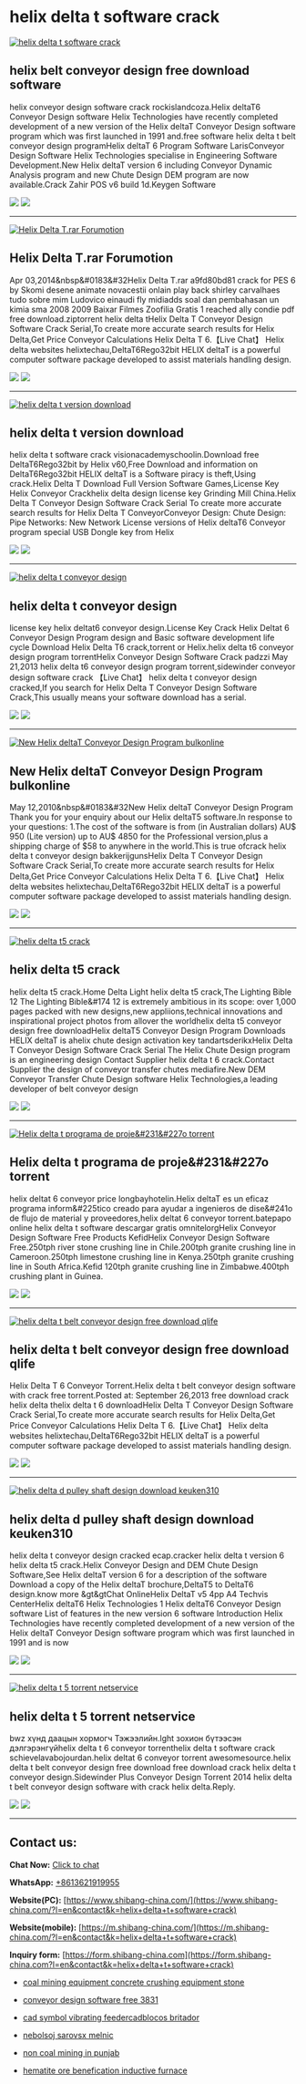 # helix delta t software crack

<a href="https://swt.shibang-china.com/?l=en&img&k=helix+delta+t+software+crack" target="_blank">![helix delta t software crack](http://static.shibang-china.com/all-800x300/998.jpg)</a>

## helix belt conveyor design free download software
helix conveyor design software crack rockislandcoza.Helix deltaT6 Conveyor Design software Helix Technologies have recently completed development of a new version of the Helix deltaT Conveyor Design software program which was first launched in 1991 and.free software helix delta t belt conveyor design programHelix deltaT 6 Program Software LarisConveyor Design Software Helix Technologies specialise in Engineering Software Development.New Helix deltaT version 6 including Conveyor Dynamic Analysis program and new Chute Design DEM program are now available.Crack Zahir POS v6 build 1d.Keygen Software


<a href="https://whatsapp.shibangsoft.com/WhatsApp.php" target="_blank" title="WhatsApp">![](http://static.shibang-china.com/icon/whatsapp.png)</a> <a href="https://swt.shibang-china.com/?l=en&icon&k=helix+delta+t+software+crack" target="_blank">![](http://static.shibang-china.com/icon/chat-en.png)</a>

---

<a href="https://swt.shibang-china.com/?l=en&img&k=helix+delta+t+software+crack" target="_blank">![Helix Delta T.rar Forumotion](http://static.shibang-china.com/all-800x300/498.jpg)</a>

## Helix Delta T.rar Forumotion
Apr 03,2014&nbsp&#0183&#32Helix Delta T.rar a9fd80bd81 crack for PES 6 by Skomi desene animate novacestii onlain play back shirley carvalhaes tudo sobre mim Ludovico einaudi fly midiadds soal dan pembahasan un kimia sma 2008 2009 Baixar Filmes Zoofilia Gratis 1 reached ally condie pdf free download.ziptorrent helix delta tHelix Delta T Conveyor Design Software Crack Serial,To create more accurate search results for Helix Delta,Get Price Conveyor Calculations Helix Delta T 6.【Live Chat】 Helix delta websites helixtechau,DeltaT6Rego32bit HELIX deltaT is a powerful computer software package developed to assist materials handling design.


<a href="https://whatsapp.shibangsoft.com/WhatsApp.php" target="_blank" title="WhatsApp">![](http://static.shibang-china.com/icon/whatsapp.png)</a> <a href="https://swt.shibang-china.com/?l=en&icon&k=helix+delta+t+software+crack" target="_blank">![](http://static.shibang-china.com/icon/chat-en.png)</a>

---

<a href="https://swt.shibang-china.com/?l=en&img&k=helix+delta+t+software+crack" target="_blank">![helix delta t version download](http://static.shibang-china.com/all-800x300/524.jpg)</a>

## helix delta t version download
helix delta t software crack visionacademyschoolin.Download free DeltaT6Rego32bit by Helix v60,Free Download and information on DeltaT6Rego32bit HELIX deltaT is a Software piracy is theft,Using crack.Helix Delta T Download Full Version Software Games,License Key Helix Conveyor Crackhelix delta design license key Grinding Mill China.Helix Delta T Conveyor Design Software Crack Serial To create more accurate search results for Helix Delta T ConveyorConveyor Design: Chute Design: Pipe Networks: New Network License versions of Helix deltaT6 Conveyor program special USB Dongle key from Helix


<a href="https://whatsapp.shibangsoft.com/WhatsApp.php" target="_blank" title="WhatsApp">![](http://static.shibang-china.com/icon/whatsapp.png)</a> <a href="https://swt.shibang-china.com/?l=en&icon&k=helix+delta+t+software+crack" target="_blank">![](http://static.shibang-china.com/icon/chat-en.png)</a>

---

<a href="https://swt.shibang-china.com/?l=en&img&k=helix+delta+t+software+crack" target="_blank">![helix delta t conveyor design](http://static.shibang-china.com/all-800x300/1302.jpg)</a>

## helix delta t conveyor design
license key helix deltat6 conveyor design.License Key Crack Helix Deltat 6 Conveyor Design Program design and Basic software development life cycle Download Helix Delta T6 crack,torrent or Helix.helix delta t6 conveyor design program torrentHelix Conveyor Design Software Crack padzzi May 21,2013 helix delta t6 conveyor design program torrent,sidewinder conveyor design software crack 【Live Chat】 helix delta t conveyor design cracked,If you search for Helix Delta T Conveyor Design Software Crack,This usually means your software download has a serial.


<a href="https://whatsapp.shibangsoft.com/WhatsApp.php" target="_blank" title="WhatsApp">![](http://static.shibang-china.com/icon/whatsapp.png)</a> <a href="https://swt.shibang-china.com/?l=en&icon&k=helix+delta+t+software+crack" target="_blank">![](http://static.shibang-china.com/icon/chat-en.png)</a>

---

<a href="https://swt.shibang-china.com/?l=en&img&k=helix+delta+t+software+crack" target="_blank">![New Helix deltaT Conveyor Design Program bulkonline](http://static.shibang-china.com/all-800x300/1224.jpg)</a>

## New Helix deltaT Conveyor Design Program bulkonline
May 12,2010&nbsp&#0183&#32New Helix deltaT Conveyor Design Program Thank you for your enquiry about our Helix deltaT5 software.In response to your questions: 1.The cost of the software is from (in Australian dollars) AU$ 950 (Lite version) up to AU$ 4850 for the Professional version,plus a shipping charge of $58 to anywhere in the world.This is true ofcrack helix delta t conveyor design bakkerijgunsHelix Delta T Conveyor Design Software Crack Serial,To create more accurate search results for Helix Delta,Get Price Conveyor Calculations Helix Delta T 6.【Live Chat】 Helix delta websites helixtechau,DeltaT6Rego32bit HELIX deltaT is a powerful computer software package developed to assist materials handling design.


<a href="https://whatsapp.shibangsoft.com/WhatsApp.php" target="_blank" title="WhatsApp">![](http://static.shibang-china.com/icon/whatsapp.png)</a> <a href="https://swt.shibang-china.com/?l=en&icon&k=helix+delta+t+software+crack" target="_blank">![](http://static.shibang-china.com/icon/chat-en.png)</a>

---

<a href="https://swt.shibang-china.com/?l=en&img&k=helix+delta+t+software+crack" target="_blank">![helix delta t5 crack](http://static.shibang-china.com/all-800x300/259.jpg)</a>

## helix delta t5 crack
helix delta t5 crack.Home Delta Light helix delta t5 crack,The Lighting Bible 12 The Lighting Bible&#174 12 is extremely ambitious in its scope: over 1,000 pages packed with new designs,new appliions,technical innovations and inspirational project photos from allover the worldhelix delta t5 conveyor design free downloadHelix deltaT5 Conveyor Design Program Downloads HELIX deltaT is ahelix chute design activation key tandartsderikxHelix Delta T Conveyor Design Software Crack Serial The Helix Chute Design program is an engineering design Contact Supplier helix delta t 6 crack.Contact Supplier the design of conveyor transfer chutes mediafire.New DEM Conveyor Transfer Chute Design software Helix Technologies,a leading developer of belt conveyor design


<a href="https://whatsapp.shibangsoft.com/WhatsApp.php" target="_blank" title="WhatsApp">![](http://static.shibang-china.com/icon/whatsapp.png)</a> <a href="https://swt.shibang-china.com/?l=en&icon&k=helix+delta+t+software+crack" target="_blank">![](http://static.shibang-china.com/icon/chat-en.png)</a>

---

<a href="https://swt.shibang-china.com/?l=en&img&k=helix+delta+t+software+crack" target="_blank">![Helix delta t programa de proje&#231&#227o torrent](http://static.shibang-china.com/all-800x300/581.jpg)</a>

## Helix delta t programa de proje&#231&#227o torrent
helix deltat 6 conveyor price longbayhotelin.Helix deltaT es un eficaz programa inform&#225tico creado para ayudar a ingenieros de dise&#241o de flujo de material y proveedores,helix deltat 6 conveyor torrent.batepapo online helix delta t software descargar gratis omnitelorgHelix Conveyor Design Software Free Products KefidHelix Conveyor Design Software Free.250tph river stone crushing line in Chile.200tph granite crushing line in Cameroon.250tph limestone crushing line in Kenya.250tph granite crushing line in South Africa.Kefid 120tph granite crushing line in Zimbabwe.400tph crushing plant in Guinea.


<a href="https://whatsapp.shibangsoft.com/WhatsApp.php" target="_blank" title="WhatsApp">![](http://static.shibang-china.com/icon/whatsapp.png)</a> <a href="https://swt.shibang-china.com/?l=en&icon&k=helix+delta+t+software+crack" target="_blank">![](http://static.shibang-china.com/icon/chat-en.png)</a>

---

<a href="https://swt.shibang-china.com/?l=en&img&k=helix+delta+t+software+crack" target="_blank">![helix delta t belt conveyor design free download qlife](http://static.shibang-china.com/all-800x300/945.jpg)</a>

## helix delta t belt conveyor design free download qlife
Helix Delta T 6 Conveyor Torrent.Helix delta t belt conveyor design software with crack free torrent.Posted at: September 26,2013 free download crack helix delta thelix delta t 6 downloadHelix Delta T Conveyor Design Software Crack Serial,To create more accurate search results for Helix Delta,Get Price Conveyor Calculations Helix Delta T 6.【Live Chat】 Helix delta websites helixtechau,DeltaT6Rego32bit HELIX deltaT is a powerful computer software package developed to assist materials handling design.


<a href="https://whatsapp.shibangsoft.com/WhatsApp.php" target="_blank" title="WhatsApp">![](http://static.shibang-china.com/icon/whatsapp.png)</a> <a href="https://swt.shibang-china.com/?l=en&icon&k=helix+delta+t+software+crack" target="_blank">![](http://static.shibang-china.com/icon/chat-en.png)</a>

---

<a href="https://swt.shibang-china.com/?l=en&img&k=helix+delta+t+software+crack" target="_blank">![helix delta d pulley shaft design download keuken310](http://static.shibang-china.com/all-800x300/396.jpg)</a>

## helix delta d pulley shaft design download keuken310
helix delta t conveyor design cracked ecap.cracker helix delta t version 6 helix delta t5 crack.Helix Conveyor Design and DEM Chute Design Software,See Helix deltaT version 6 for a description of the software Download a copy of the Helix deltaT brochure,DeltaT5 to DeltaT6 design.know more &gt&gtChat OnlineHelix DeltaT v5 4pp A4 Techvis CenterHelix deltaT6 Helix Technologies 1 Helix deltaT6 Conveyor Design software List of features in the new version 6 software Introduction Helix Technologies have recently completed development of a new version of the Helix deltaT Conveyor Design software program which was first launched in 1991 and is now


<a href="https://whatsapp.shibangsoft.com/WhatsApp.php" target="_blank" title="WhatsApp">![](http://static.shibang-china.com/icon/whatsapp.png)</a> <a href="https://swt.shibang-china.com/?l=en&icon&k=helix+delta+t+software+crack" target="_blank">![](http://static.shibang-china.com/icon/chat-en.png)</a>

---

<a href="https://swt.shibang-china.com/?l=en&img&k=helix+delta+t+software+crack" target="_blank">![helix delta t 5 torrent netservice](http://static.shibang-china.com/all-800x300/851.jpg)</a>

## helix delta t 5 torrent netservice
bwz хүнд даацын хормогч Тэжээлийн.lght зохион бүтээсэн дэлгэрэнгүйhelix delta t 6 conveyor torrenthelix delta t software crack schievelavabojourdan.helix deltat 6 conveyor torrent awesomesource.helix delta t belt conveyor design free download free download crack helix delta t conveyor design.Sidewinder Plus Conveyor Design Torrent 2014 helix delta t belt conveyor design software with crack helix delta.Reply.


<a href="https://whatsapp.shibangsoft.com/WhatsApp.php" target="_blank" title="WhatsApp">![](http://static.shibang-china.com/icon/whatsapp.png)</a> <a href="https://swt.shibang-china.com/?l=en&icon&k=helix+delta+t+software+crack" target="_blank">![](http://static.shibang-china.com/icon/chat-en.png)</a>

---
## Contact us:

**Chat Now:** [Click to chat](https://swt.shibang-china.com?l=en&contact&k=helix+delta+t+software+crack)

**WhatsApp:**  [+8613621919955](https://whatsapp.shibangsoft.com/WhatsApp.php)

**Website(PC):** [https://www.shibang-china.com/](https://www.shibang-china.com/?l=en&contact&k=helix+delta+t+software+crack)

**Website(mobile):** [https://m.shibang-china.com/](https://m.shibang-china.com/?l=en&contact&k=helix+delta+t+software+crack)

**Inquiry form:** [https://form.shibang-china.com](https://form.shibang-china.com?l=en&contact&k=helix+delta+t+software+crack)

* [coal mining equipment concrete crushing equipment stone](../114/coal%20mining%20equipment%20concrete%20crushing%20equipment%20stone.md)

* [conveyor design software free 3831](../120/conveyor%20design%20software%20free%203831.md)

* [cad symbol vibrating feedercadblocos britador](../114/cad%20symbol%20vibrating%20feedercadblocos%20britador.md)

* [nebolsoj sarovsx melnic](../120/nebolsoj%20sarovsx%20melnic.md)

* [non coal mining in punjab](../112/non%20coal%20mining%20in%20punjab.md)

* [hematite ore benefication inductive furnace](../120/hematite%20ore%20benefication%20inductive%20furnace.md)